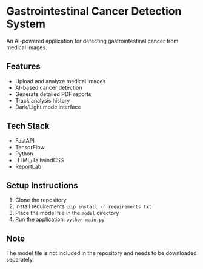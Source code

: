 # Gastrointestinal Cancer Detection System

An AI-powered application for detecting gastrointestinal cancer from medical images.

## Features
- Upload and analyze medical images
- AI-based cancer detection
- Generate detailed PDF reports
- Track analysis history
- Dark/Light mode interface

## Tech Stack
- FastAPI
- TensorFlow
- Python
- HTML/TailwindCSS
- ReportLab

## Setup Instructions
1. Clone the repository
2. Install requirements:
   ```pip install -r requirements.txt```
3. Place the model file in the `model` directory
4. Run the application:
   ```python main.py```

## Note
The model file is not included in the repository and needs to be downloaded separately. 
